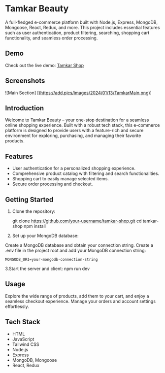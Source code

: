 # Tamkar Beauty

A full-fledged e-commerce platform built with Node.js, Express, MongoDB, Mongoose, React, Redux, and more. 
This project includes essential features such as user authentication, product filtering, searching, shopping cart functionality, and seamless order processing.

## Demo

Check out the live demo: [Tamkar Shop](https://add.pics/images/2024/01/13/TamkarMain.png)

## Screenshots

![Main Section] [(https://add.pics/images/2024/01/13/TamkarMain.png)]

## Introduction

Welcome to Tamkar Beauty – your one-stop destination for a seamless online shopping experience. Built with a robust tech stack,
this e-commerce platform is designed to provide users with a feature-rich and secure environment for exploring, purchasing, and managing their favorite products.

## Features

- User authentication for a personalized shopping experience.
- Comprehensive product catalog with filtering and search functionalities.
- Shopping cart to easily manage selected items.
- Secure order processing and checkout.

## Getting Started

1. Clone the repository:

   git clone https://github.com/your-username/tamkar-shop.git
   cd tamkar-shop
   npm install
   
2. Set up your MongoDB database:

  Create a MongoDB database and obtain your connection string.
  Create a .env file in the project root and add your MongoDB connection string:
  
    MONGODB_URI=your-mongodb-connection-string

3.Start the server and client:
  npm run dev

## Usage
Explore the wide range of products, add them to your cart, and enjoy a seamless checkout experience. Manage your orders and account settings effortlessly.

## Tech Stack
  - HTML
  - JavaScript
  - Tailwind CSS
  - Node.js
  - Express
  - MongoDB, Mongoose
  - React, Redux

